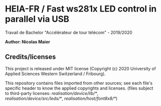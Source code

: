 # HEIA-FR / Fast ws281x LED control in parallel via USB

Travail de Bachelor "Accélérateur de tour télécom" - 2019/2020

**Author: Nicolas Maier**

## Credits/licenses

This project is released under MIT license (Copyright (c) 2020 University of Applied Sciences Western Switzerland / Fribourg).

This repository contains files imported from other sources; see each file's specific header to know the applied copyrights and licenses. (files subject to third-party licenses: *realisation/device/lib/\**, *realisation/device/src/leds/\**, *realisation/host/font8x8/\**)

